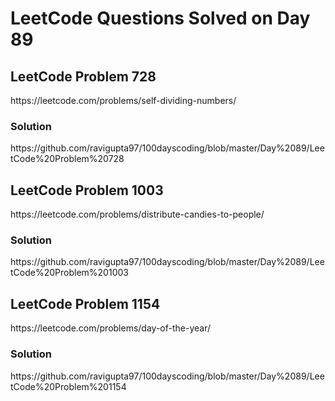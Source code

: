 # LeetCode Questions Solved on Day 89

<h2>LeetCode Problem 728</h2>  https://leetcode.com/problems/self-dividing-numbers/
<h3>Solution</h3>  https://github.com/ravigupta97/100dayscoding/blob/master/Day%2089/LeetCode%20Problem%20728

<h2>LeetCode Problem 1003</h2>  https://leetcode.com/problems/distribute-candies-to-people/
<h3>Solution</h3>  https://github.com/ravigupta97/100dayscoding/blob/master/Day%2089/LeetCode%20Problem%201003

<h2>LeetCode Problem 1154</h2>  https://leetcode.com/problems/day-of-the-year/
<h3>Solution</h3>  https://github.com/ravigupta97/100dayscoding/blob/master/Day%2089/LeetCode%20Problem%201154
